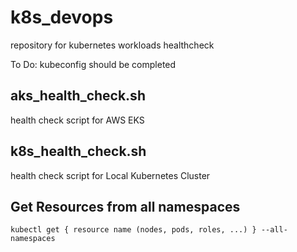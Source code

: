 # k8s_devops
repository for kubernetes workloads healthcheck  <br>
  
To Do: kubeconfig should be completed  <br>

## aks_health_check.sh
health check script for AWS EKS

## k8s_health_check.sh
health check script for Local Kubernetes Cluster

## Get Resources from all namespaces
```
kubectl get { resource name (nodes, pods, roles, ...) } --all-namespaces
```
